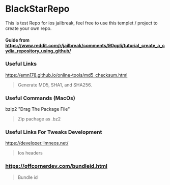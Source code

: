 # BlackStarRepo
This is test Repo for ios jailbreak, feel free to use this templet / project to create your own repo.
#### Guide from https://www.reddit.com/r/jailbreak/comments/90gpli/tutorial_create_a_cydia_repository_using_github/
### Useful Links
https://emn178.github.io/online-tools/md5_checksum.html
>Generate MD5, SHA1, and SHA256.

### Useful Commands (MacOs)
bzip2 "Drag The Package File"
>Zip pachage as .bz2

### Useful Links For Tweaks Development 
https://developer.limneos.net/
>Ios headers
### https://offcornerdev.com/bundleid.html
>Bundle id
